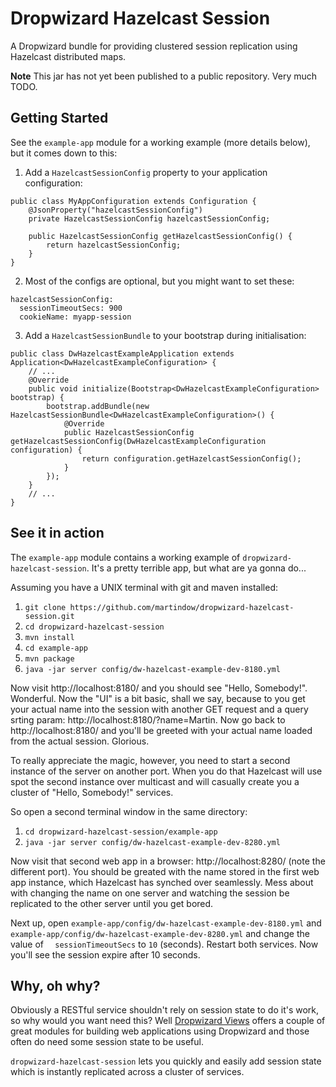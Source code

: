 Dropwizard Hazelcast Session
============================

A Dropwizard bundle for providing clustered session replication using Hazelcast distributed maps.

**Note** This jar has not yet been published to a public repository. Very much TODO.


Getting Started
---------------

See the `example-app` module for a working example (more details below), but it comes down to this:

1. Add a `HazelcastSessionConfig` property to your application configuration:
```
public class MyAppConfiguration extends Configuration {
    @JsonProperty("hazelcastSessionConfig")
    private HazelcastSessionConfig hazelcastSessionConfig;

    public HazelcastSessionConfig getHazelcastSessionConfig() {
        return hazelcastSessionConfig;
    }
}
```
2. Most of the configs are optional, but you might want to set these:
```
hazelcastSessionConfig:
  sessionTimeoutSecs: 900
  cookieName: myapp-session
```
3. Add a `HazelcastSessionBundle` to your bootstrap during initialisation:
```
public class DwHazelcastExampleApplication extends Application<DwHazelcastExampleConfiguration> {
    // ...
    @Override
    public void initialize(Bootstrap<DwHazelcastExampleConfiguration> bootstrap) {
        bootstrap.addBundle(new HazelcastSessionBundle<DwHazelcastExampleConfiguration>() {
            @Override
            public HazelcastSessionConfig getHazelcastSessionConfig(DwHazelcastExampleConfiguration configuration) {
                return configuration.getHazelcastSessionConfig();
            }
        });
    }
    // ...
}
```


See it in action
----------------

The `example-app` module contains a working example of `dropwizard-hazelcast-session`. It's a pretty terrible app, but what are ya gonna do...

Assuming you have a UNIX terminal with git and maven installed:
1. `git clone https://github.com/martindow/dropwizard-hazelcast-session.git`
2. `cd dropwizard-hazelcast-session`
3. `mvn install`
4. `cd example-app`
5. `mvn package`
6. `java -jar server config/dw-hazelcast-example-dev-8180.yml`

Now visit http://localhost:8180/ and you should see "Hello, Somebody!". Wonderful. Now the "UI" is a bit basic, shall we say, because to you get your actual name into the session with another GET request and a query srting param: http://localhost:8180/?name=Martin. Now go back to http://localhost:8180/ and you'll be greeted with your actual name loaded from the actual session. Glorious.

To really appreciate the magic, however, you need to start a second instance of the server on another port. When you do that Hazelcast will use spot the second instance over multicast and will casually create you a cluster of "Hello, Somebody!" services.

So open a second terminal window in the same directory:
1. `cd dropwizard-hazelcast-session/example-app`
2. `java -jar server config/dw-hazelcast-example-dev-8280.yml`

Now visit that second web app in a browser: http://localhost:8280/ (note the different port). You should be greated with the name stored in the first web app instance, which Hazelcast has synched over seamlessly. Mess about with changing the name on one server and watching the session be replicated to the other server until you get bored.

Next up, open `example-app/config/dw-hazelcast-example-dev-8180.yml` and `example-app/config/dw-hazelcast-example-dev-8280.yml` and change the value of `  sessionTimeoutSecs` to `10` (seconds). Restart both services. Now you'll see the session expire after 10 seconds.


Why, oh why?
------------

Obviously a RESTful service shouldn't rely on session state to do it's work, so why would you want need this? Well [Dropwizard Views](http://www.dropwizard.io/manual/views.html) offers a couple of great modules for building web applications using Dropwizard and those often do need some session state to be useful.

`dropwizard-hazelcast-session` lets you quickly and easily add session state which is instantly replicated across a cluster of services.
